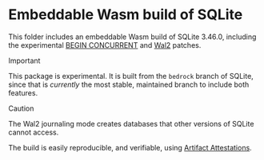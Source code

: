 # Embeddable Wasm build of SQLite

This folder includes an embeddable Wasm build of SQLite 3.46.0, including the experimental
[BEGIN CONCURRENT](https://sqlite.org/src/doc/begin-concurrent/doc/begin_concurrent.md) and
[Wal2](https://www.sqlite.org/cgi/src/doc/wal2/doc/wal2.md) patches.

> [!IMPORTANT]  
> This package is experimental.
> It is built from the `bedrock` branch of SQLite,
> since that is _currently_ the most stable, maintained branch to include both features.

> [!CAUTION]
> The Wal2 journaling mode creates databases that other versions of SQLite cannot access.

The build is easily reproducible, and verifiable, using
[Artifact Attestations](https://github.com/ncruces/go-sqlite3/attestations).